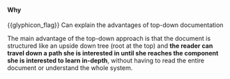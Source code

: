 <div id="title">

#### Why

</div>

<span id="prereqs"></span>

<span id="outcomes">{{glyphicon_flag}} Can explain the advantages of top-down documentation</span>

<div id="body">

The main advantage of the top-down approach is that the document is structured like an upside down tree (root at the top) and **the reader can travel down a path she is interested in until she reaches the component she is interested to learn in-depth**, without having to read the entire document or understand the whole system.

</div>

<div id="extras">
</div>